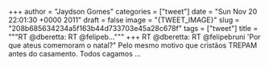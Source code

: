 
+++
author = "Jaydson Gomes"
categories = ["tweet"]
date = "Sun Nov 20 22:01:30 +0000 2011"
draft = false
image = "{TWEET_IMAGE}"
slug = "208b685634234a5f163b44d733703e45a28c678f"
tags = ["tweet"]
title = """RT @dberetta: RT @felipeb..."""
+++
RT @dberetta: RT @felipebruni 'Por que ateus comemoram o natal?" Pelo mesmo motivo que cristãos TREPAM antes do casamento. Todos cagamos ...
